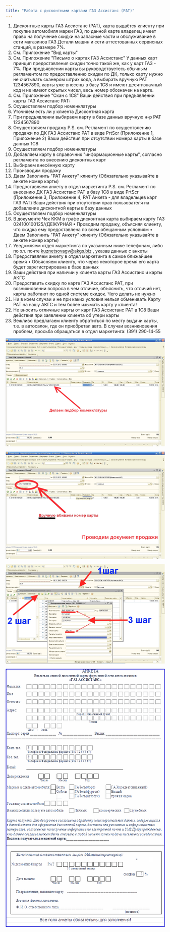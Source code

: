 ```yaml
---
title: "Работа с дисконтными картами ГАЗ Ассистанс (РАТ)"
---
```


1. Дисконтные карты ГАЗ Ассистанс (РАТ), карта выдаётся клиенту при покупке автомобиля марки ГАЗ, по данной карте владелец имеет право на получение скидки на запасные части и обслуживание в сети магазинов ГАЗ Детали машин и сети аттестованных сервисных станций, в размере 7%.
2. См. Приложение "Вид карты"
3.  См. Приложение "Письмо о картах ГАЗ Ассистанс" У данных карт принцип предоставления скидки точно такой же, как у карт ГАЗ - 7%. При предъявлении карты вы руководствуетесь обычным регламентом по предоставлению скидки по ДК, только карту нужно не считывать сканером штрих кода, а выбирать вручную РАТ 1234567890, карты уже внесены в базу 1С8 и имеют десятизначный код и не имеют скрытых чисел, весь номер обозначен на карте.
4. См. Приложение "Скан с 1С8" Ваши действия при предъявлении карты ГАЗ Ассистанс РАТ:
5. Осуществляем подбор номенклатуры
6. Уточняем есть ли у клиента Дисконтная карта
7. При предъявлении выбираем карту в базе данных вручную н-р РАТ 1234567890
8. Осуществляем продажу P.S. см. Регламент по осуществлению продажи по ДК ГАЗ Ассистанс РАТ в виде PrtScr (Приложение 1, Приложение 2) Ваши действия при отсутствии номера карты в базе данных 1С8
9. Осуществляем подбор номенклатуры
10. Добавляем карту в справочник "информационные карты", согласно регламента по внесению дисконтных карт
11. Выбираем внесённую карту
12. Производим продажу
13. Даем Заполнить "РАТ Анкету" клиенту (Обязательно указывайте в анкете номер карты)
14. Предоставляем анкету в отдел маркетинга P.S. см. Регламент по внесению ДК ГАЗ Ассистанс РАТ в базу 1С8 в виде PrtScr (Приложение 3, Приложение 4, РАТ Анкета - для владельцев карт ГАЗ РАТ) Ваши действия при отсутствии прав пользователя на добавление дисконтной карты в базу данных
15. Осуществляем подбор номенклатуры
16. В документе Чек ККМ в графе дисконтная карта выбираем карту ГАЗ 024100100125//ДЕЖУРНАЯ • Проводим продажу, объясняя клиенту, что скидка ему предоставлена по всем обещанным условиям • Даем Заполнить "РАТ Анкету" клиенту (Обязательно указывайте в анкете номер карты)
17. Уведомляем отдел маркетинга по указанным ниже телефонам, либо по эл. почте kuznetsovagv@akgs.biz , указав данные с анкеты
18. Предоставляем анкету в отдел маркетинга в самое ближайшее время • Объясняем клиенту, что через некоторое время его карта будет зарегистрирована в базе данных
19. Ваши действия при наличии у клиента карты ГАЗ Ассистанс и карты АКГС
20. Предоставить скидку по карте ГАЗ Ассистанс РАТ, при возникновении вопроса в чем отличие, объяснить, что отличий нет, карты работают по одной системе скидок. Чего делать не нужно
21. Ни в коем случаи и не при каких условия нельзя обменивать Карту РАТ на нашу АКГС и тем более изымать карту у клиента!
22. Не вносить отличные карты от карт ГАЗ Ассистанс РАТ в 1С8 Ваши действия при заявлении клиента об утери карты
23. Вежливо предлагаем клиенту обратиться по месту выдачи карты, т.е. в автосалон, где он приобретал авто. В случаи возникновения проблем, просьба обращаться в отдел маркетинга: (391) 290-14-55

![](_attach/lu902410czv_tmp_8731c7e39b804686.jpg)

![](_attach/lu902410czv_tmp_a6608a431656516f.jpg)

![](_attach/lu902410czv_tmp_c1cf8a4db144da72.jpg)

![](_attach/lu902410czv_tmp_e924ad1472316566.gif)
